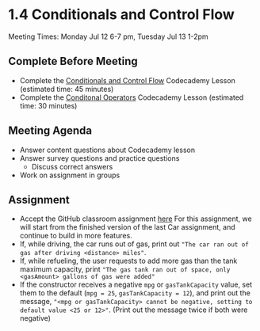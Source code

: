 # 1.4 Conditionals and Control Flow
Meeting Times: Monday Jul 12 6-7 pm, Tuesday Jul 13 1-2pm

## Complete Before Meeting
* Complete the [Conditionals and Control Flow](https://www.codecademy.com/courses/learn-java/lessons/java-conditionals-and-control-flow/) Codecademy Lesson (estimated time: 45 minutes)
* Complete the [Conditonal Operators](https://www.codecademy.com/courses/learn-java/lessons/java-boolean-operators/) Codecademy Lesson  (estimated time: 30 minutes)

## Meeting Agenda
* Answer content questions about Codecademy lesson
* Answer survey questions and  practice questions
    * Discuss correct answers
* Work on assignment in groups

## Assignment
* Accept the GitHub classroom assignment [here](https://classroom.github.com/a/8RnDyAR8)
For this assignment, we will start from the finished version of the last Car assignment, and continue to build in more features.
* If, while driving, the car runs out of gas, print out `"The car ran out of gas after driving <distance> miles"`.
* If, while refueling, the user requests to add more gas than the tank maximum capacity, print `"The gas tank ran out of space, only <gasAmount> gallons of gas were added"`
* If the constructor receives a negative `mpg` or `gasTankCapacity` value, set them to the default (`mpg = 25`, `gasTankCapacity = 12`), and print out the message, `"<mpg or gasTankCapacity> cannot be negative, setting to default value <25 or 12>"`. (Print out the message twice if both were negative)